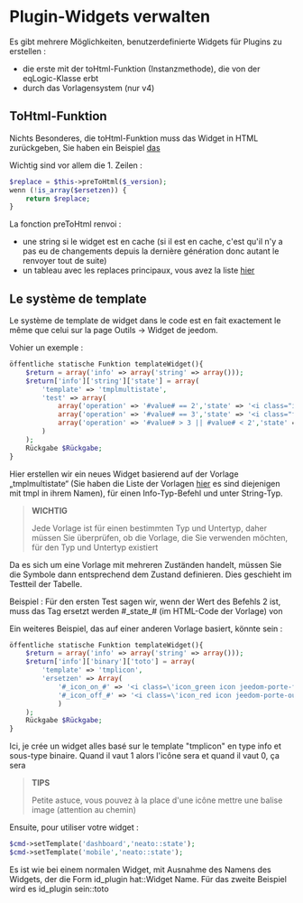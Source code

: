 # Plugin-Widgets verwalten

Es gibt mehrere Möglichkeiten, benutzerdefinierte Widgets für Plugins zu erstellen :

- die erste mit der toHtml-Funktion (Instanzmethode), die von der eqLogic-Klasse erbt
- durch das Vorlagensystem (nur v4)

## ToHtml-Funktion

Nichts Besonderes, die toHtml-Funktion muss das Widget in HTML zurückgeben, Sie haben ein Beispiel [das](https://github.com/jeedom/plugin-weather/blob/beta/core/class/weather.class.php#L647)

Wichtig sind vor allem die 1. Zeilen :

````php
$replace = $this->preToHtml($_version);
wenn (!is_array($ersetzen)) {
	return $replace;
}
````

La fonction preToHtml renvoi :

- une string si le widget est en cache (si il est en cache, c'est qu'il n'y a pas eu de changements depuis la dernière génération donc autant le renvoyer tout de suite)
- un tableau avec les replaces principaux, vous avez la liste [hier](https://github.com/jeedom/core/blob/alpha/core/class/eqLogic.class.php#L663)

## Le système de template

Le système de template de widget dans le code est en fait exactement le même que celui sur la page Outils -> Widget de jeedom.

Vohier un exemple :

````php
öffentliche statische Funktion templateWidget(){
	$return = array('info' => array('string' => array()));
	$return['info']['string']['state'] = array(
		'template' => 'tmplmultistate',
		'test' => array(
			array('operation' => '#value# == 2','state' => '<i class="icon maison-vacuum6"></i>'),
			array('operation' => '#value# == 3','state' => '<i class="fa fa-pause"></i>'),
			array('operation' => '#value# > 3 || #value# < 2','state' => '<i class="fa fa-home"></i>')
		)
	);
	Rückgabe $Rückgabe;
}
````

Hier erstellen wir ein neues Widget basierend auf der Vorlage „tmplmultistate“ (Sie haben die Liste der Vorlagen [hier](https://github.com/jeedom/core/tree/alpha/core/template/dashboard) es sind diejenigen mit tmpl in ihrem Namen), für einen Info-Typ-Befehl und unter String-Typ.

> **WICHTIG**
>
> Jede Vorlage ist für einen bestimmten Typ und Untertyp, daher müssen Sie überprüfen, ob die Vorlage, die Sie verwenden möchten, für den Typ und Untertyp existiert

Da es sich um eine Vorlage mit mehreren Zuständen handelt, müssen Sie die Symbole dann entsprechend dem Zustand definieren. Dies geschieht im Testteil der Tabelle.

Beispiel : Für den ersten Test sagen wir, wenn der Wert des Befehls 2 ist, muss das Tag ersetzt werden #\_state_# (im HTML-Code der Vorlage) von </i>

Ein weiteres Beispiel, das auf einer anderen Vorlage basiert, könnte sein :

````php
öffentliche statische Funktion templateWidget(){
	$return = array('info' => array('string' => array()));
	$return['info']['binary']['toto'] = array(
		'template' => 'tmplicon',
		'ersetzen' => Array(
			'#_icon_on_#' => '<i class=\'icon_green icon jeedom-porte-ferme\'></i>',
			'#_icon_off_#' => '<i class=\'icon_red icon jeedom-porte-ouverte\'></i>'
			)
	);
	Rückgabe $Rückgabe;
}
````

Ici, je crée un widget alles basé sur le template "tmplicon" en type info et sous-type binaire. Quand il vaut 1 alors l'icône sera <i class='icon_green icon jeedom-porte-ferme'></i> et quand il vaut 0, ça sera <i class='icon_red icon jeedom-porte-ouverte'></i>

>**TIPS**
>
> Petite astuce, vous pouvez à la place d'une icône mettre une balise image (attention au chemin)

Ensuite, pour utiliser votre widget :

````php
$cmd->setTemplate('dashboard','neato::state');
$cmd->setTemplate('mobile','neato::state');
````

Es ist wie bei einem normalen Widget, mit Ausnahme des Namens des Widgets, der die Form id_plugin hat::Widget Name. Für das zweite Beispiel wird es id_plugin sein::toto


